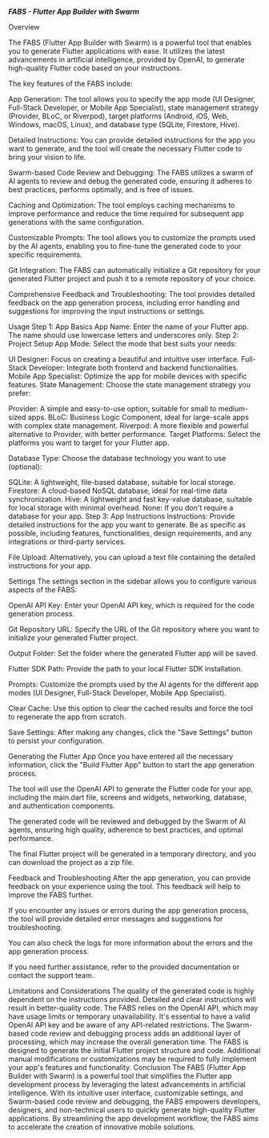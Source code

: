 ***FABS - Flutter App Builder with Swarm***


Overview

The FABS (Flutter App Builder with Swarm) is a powerful tool that enables you to generate Flutter applications with ease. It utilizes the latest advancements in artificial intelligence, provided by OpenAI, to generate high-quality Flutter code based on your instructions.

The key features of the FABS include:

App Generation: The tool allows you to specify the app mode (UI Designer, Full-Stack Developer, or Mobile App Specialist), state management strategy (Provider, BLoC, or Riverpod), target platforms (Android, iOS, Web, Windows, macOS, Linux), and database type (SQLite, Firestore, Hive).

Detailed Instructions: You can provide detailed instructions for the app you want to generate, and the tool will create the necessary Flutter code to bring your vision to life.

Swarm-based Code Review and Debugging: The FABS utilizes a swarm of AI agents to review and debug the generated code, ensuring it adheres to best practices, performs optimally, and is free of issues.

Caching and Optimization: The tool employs caching mechanisms to improve performance and reduce the time required for subsequent app generations with the same configuration.

Customizable Prompts: The tool allows you to customize the prompts used by the AI agents, enabling you to fine-tune the generated code to your specific requirements.

Git Integration: The FABS can automatically initialize a Git repository for your generated Flutter project and push it to a remote repository of your choice.

Comprehensive Feedback and Troubleshooting: The tool provides detailed feedback on the app generation process, including error handling and suggestions for improving the input instructions or settings.

Usage
Step 1: App Basics
App Name: Enter the name of your Flutter app. The name should use lowercase letters and underscores only.
Step 2: Project Setup
App Mode: Select the mode that best suits your needs:

UI Designer: Focus on creating a beautiful and intuitive user interface.
Full-Stack Developer: Integrate both frontend and backend functionalities.
Mobile App Specialist: Optimize the app for mobile devices with specific features.
State Management: Choose the state management strategy you prefer:

Provider: A simple and easy-to-use option, suitable for small to medium-sized apps.
BLoC: Business Logic Component, ideal for large-scale apps with complex state management.
Riverpod: A more flexible and powerful alternative to Provider, with better performance.
Target Platforms: Select the platforms you want to target for your Flutter app.

Database Type: Choose the database technology you want to use (optional):

SQLite: A lightweight, file-based database, suitable for local storage.
Firestore: A cloud-based NoSQL database, ideal for real-time data synchronization.
Hive: A lightweight and fast key-value database, suitable for local storage with minimal overhead.
None: If you don't require a database for your app.
Step 3: App Instructions
Instructions: Provide detailed instructions for the app you want to generate. Be as specific as possible, including features, functionalities, design requirements, and any integrations or third-party services.

File Upload: Alternatively, you can upload a text file containing the detailed instructions for your app.

Settings
The settings section in the sidebar allows you to configure various aspects of the FABS:

OpenAI API Key: Enter your OpenAI API key, which is required for the code generation process.

Git Repository URL: Specify the URL of the Git repository where you want to initialize your generated Flutter project.

Output Folder: Set the folder where the generated Flutter app will be saved.

Flutter SDK Path: Provide the path to your local Flutter SDK installation.

Prompts: Customize the prompts used by the AI agents for the different app modes (UI Designer, Full-Stack Developer, Mobile App Specialist).

Clear Cache: Use this option to clear the cached results and force the tool to regenerate the app from scratch.

Save Settings: After making any changes, click the "Save Settings" button to persist your configuration.

Generating the Flutter App
Once you have entered all the necessary information, click the "Build Flutter App" button to start the app generation process.

The tool will use the OpenAI API to generate the Flutter code for your app, including the main.dart file, screens and widgets, networking, database, and authentication components.

The generated code will be reviewed and debugged by the Swarm of AI agents, ensuring high quality, adherence to best practices, and optimal performance.

The final Flutter project will be generated in a temporary directory, and you can download the project as a zip file.

Feedback and Troubleshooting
After the app generation, you can provide feedback on your experience using the tool. This feedback will help to improve the FABS further.

If you encounter any issues or errors during the app generation process, the tool will provide detailed error messages and suggestions for troubleshooting.

You can also check the logs for more information about the errors and the app generation process.

If you need further assistance, refer to the provided documentation or contact the support team.

Limitations and Considerations
The quality of the generated code is highly dependent on the instructions provided. Detailed and clear instructions will result in better-quality code.
The FABS relies on the OpenAI API, which may have usage limits or temporary unavailability. It's essential to have a valid OpenAI API key and be aware of any API-related restrictions.
The Swarm-based code review and debugging process adds an additional layer of processing, which may increase the overall generation time.
The FABS is designed to generate the initial Flutter project structure and code. Additional manual modifications or customizations may be required to fully implement your app's features and functionality.
Conclusion
The FABS (Flutter App Builder with Swarm) is a powerful tool that simplifies the Flutter app development process by leveraging the latest advancements in artificial intelligence. With its intuitive user interface, customizable settings, and Swarm-based code review and debugging, the FABS empowers developers, designers, and non-technical users to quickly generate high-quality Flutter applications. By streamlining the app development workflow, the FABS aims to accelerate the creation of innovative mobile solutions.
